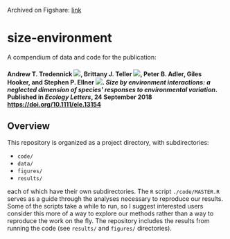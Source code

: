 Archived on Figshare: [link](https://figshare.com/articles/Data_and_code_from_Size-by-environment_interactions_a_neglected_dimension_of_species_responses_to_environmental_variation/6980054)

# size-environment
A compendium of data and code for the publication:

#### Andrew T. Tredennick [![](https://orcid.org/sites/default/files/images/orcid_16x16.png)](https://orcid.org/0000-0003-1254-3339), Brittany J. Teller [![](https://orcid.org/sites/default/files/images/orcid_16x16.png)](https://orcid.org/https://orcid.org/0000-0001-8368-875X), Peter B. Adler, Giles Hooker, and Stephen P. Ellner [![](https://orcid.org/sites/default/files/images/orcid_16x16.png)](https://orcid.org/https://orcid.org/0000-0002-8351-9734). *Size by environment interactions: a neglected dimension of species' responses to environmental variation*. Published in *Ecology Letters*, 24 September 2018 <https://doi.org/10.1111/ele.13154>

## Overview

This repository is organized as a project directory, with subdirectories:

  - `code/`
  - `data/`
  - `figures/`
  - `results/`

each of which have their own subdirectories.
The `R` script `./code/MASTER.R` serves as a guide through the analyses necessary to reproduce our results.
Some of the scripts take a while to run, so I suggest interested users consider this more of a way to explore our methods rather than a way to reproduce the work on the fly.
The repository includes the results from running the code (see `results/` and `figures/` directories).
